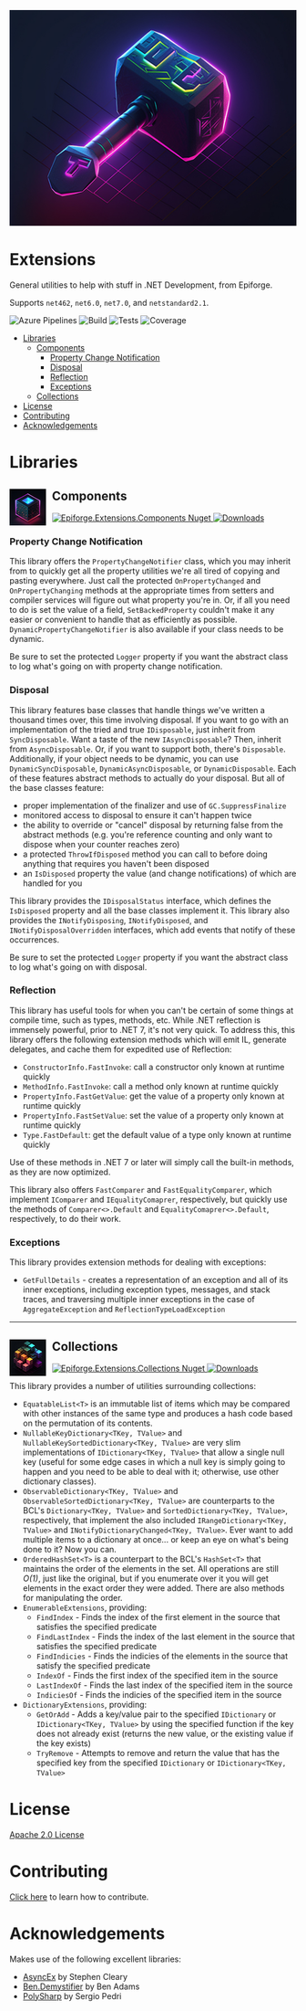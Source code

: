 ![Extensions Logo](Extensions.jpg) 

<h1>Extensions</h1>

General utilities to help with stuff in .NET Development, from Epiforge.

Supports `net462`, `net6.0`, `net7.0`, and `netstandard2.1`.

![Azure Pipelines](https://dev.azure.com/epiforge/extensions/_apis/build/status/epiforge.extensions)
![Build](https://img.shields.io/azure-devops/build/epiforge/extensions/4.svg?logo=azuredevops&logoColor=white)
![Tests](https://img.shields.io/azure-devops/tests/epiforge/extensions/4.svg?compact_message=&logo=azuredevops&logoColor=white)
![Coverage](https://img.shields.io/azure-devops/coverage/epiforge/extensions/4?logo=azuredevops)

- [Libraries](#libraries)
  - [ Components](#-components)
    - [Property Change Notification](#property-change-notification)
    - [Disposal](#disposal)
    - [Reflection](#reflection)
    - [Exceptions](#exceptions)
  - [ Collections](#-collections)
- [License](#license)
- [Contributing](#contributing)
- [Acknowledgements](#acknowledgements)

# Libraries

## <img src="Epiforge.Extensions.Components/NuGet.jpg" alt="Components" style="float: left !important; padding-right: 0.5em !important;"> Components
[![Epiforge.Extensions.Components Nuget](https://img.shields.io/nuget/v/Epiforge.Extensions.Components.svg?logo=nuget) ![Downloads](https://img.shields.io/nuget/dt/epiforge.extensions.components)](https://www.nuget.org/packages/Epiforge.Extensions.Components)

### Property Change Notification
This library offers the `PropertyChangeNotifier` class, which you may inherit from to quickly get all the property utilities we're all tired of copying and pasting everywhere.
Just call the protected `OnPropertyChanged` and `OnPropertyChanging` methods at the appropriate times from setters and compiler services will figure out what property you're in.
Or, if all you need to do is set the value of a field, `SetBackedProperty` couldn't make it any easier or convenient to handle that as efficiently as possible.
`DynamicPropertyChangeNotifier` is also available if your class needs to be dynamic.

Be sure to set the protected `Logger` property if you want the abstract class to log what's going on with property change notification.

### Disposal
This library features base classes that handle things we've written a thousand times over, this time involving disposal.
If you want to go with an implementation of the tried and true `IDisposable`, just inherit from `SyncDisposable`.
Want a taste of the new `IAsyncDisposable`? Then, inherit from `AsyncDisposable`.
Or, if you want to support both, there's `Disposable`.
Additionally, if your object needs to be dynamic, you can use `DynamicSyncDisposable`, `DynamicAsyncDisposable`, or `DynamicDisposable`.
Each of these features abstract methods to actually do your disposal.
But all of the base classes feature:

* proper implementation of the finalizer and use of `GC.SuppressFinalize`
* monitored access to disposal to ensure it can't happen twice
* the ability to override or "cancel" disposal by returning false from the abstract methods (e.g. you're reference counting and only want to dispose when your counter reaches zero)
* a protected `ThrowIfDisposed` method you can call to before doing anything that requires you haven't been disposed
* an `IsDisposed` property the value (and change notifications) of which are handled for you

This library provides the `IDisposalStatus` interface, which defines the `IsDisposed` property and all the base classes implement it.
This library also provides the `INotifyDisposing`, `INotifyDisposed`, and `INotifyDisposalOverridden` interfaces, which add events that notify of these occurrences.

Be sure to set the protected `Logger` property if you want the abstract class to log what's going on with disposal.

### Reflection
This library has useful tools for when you can't be certain of some things at compile time, such as types, methods, etc.
While .NET reflection is immensely powerful, prior to .NET 7, it's not very quick.
To address this, this library offers the following extension methods which will emit IL, generate delegates, and cache them for expedited use of Reflection:

* `ConstructorInfo.FastInvoke`: call a constructor only known at runtime quickly
* `MethodInfo.FastInvoke`: call a method only known at runtime quickly
* `PropertyInfo.FastGetValue`: get the value of a property only known at runtime quickly
* `PropertyInfo.FastSetValue`: set the value of a property only known at runtime quickly
* `Type.FastDefault`: get the default value of a type only known at runtime quickly

Use of these methods in .NET 7 or later will simply call the built-in methods, as they are now optimized.

This library also offers `FastComparer` and `FastEqualityComparer`, which implement `IComparer` and `IEqualityComaprer`, respectively, but quickly use the methods of `Comparer<>.Default` and `EqualityComaprer<>.Default`, respectively, to do their work.

### Exceptions
This library provides extension methods for dealing with exceptions:

* `GetFullDetails` - creates a representation of an exception and all of its inner exceptions, including exception types, messages, and stack traces, and traversing multiple inner exceptions in the case of `AggregateException` and `ReflectionTypeLoadException`

---

## <img src="Epiforge.Extensions.Collections/NuGet.jpg" alt="Collections" style="float: left !important; padding-right: 0.5em !important;"> Collections
[![Epiforge.Extensions.Collections Nuget](https://img.shields.io/nuget/v/Epiforge.Extensions.Collections.svg?logo=nuget) ![Downloads](https://img.shields.io/nuget/dt/epiforge.extensions.collections)](https://www.nuget.org/packages/Epiforge.Extensions.Collections)

This library provides a number of utilities surrounding collections:

* `EquatableList<T>` is an immutable list of items which may be compared with other instances of the same type and produces a hash code based on the permutation of its contents.
* `NullableKeyDictionary<TKey, TValue>` and `NullableKeySortedDictionary<TKey, TValue>` are very slim implementations of `IDictionary<TKey, TValue>` that allow a single null key (useful for some edge cases in which a null key is simply going to happen and you need to be able to deal with it; otherwise, use other dictionary classes).
* `ObservableDictionary<TKey, TValue>` and `ObservableSortedDictionary<TKey, TValue>` are counterparts to the BCL's `Dictionary<TKey, TValue>` and `SortedDictionary<TKey, TValue>`, respectively, that implement the also included `IRangeDictionary<TKey, TValue>` and `INotifyDictionaryChanged<TKey, TValue>`. Ever want to add multiple items to a dictionary at once... or keep an eye on what's being done to it? Now you can.
* `OrderedHashSet<T>` is a counterpart to the BCL's `HashSet<T>` that maintains the order of the elements in the set. All operations are still *O(1)*, just like the original, but if you enumerate over it you will get elements in the exact order they were added. There are also methods for manipulating the order.
* `EnumerableExtensions`, providing:
  * `FindIndex` - Finds the index of the first element in the source that satisfies the specified predicate
  * `FindLastIndex` - Finds the index of the last element in the source that satisfies the specified predicate
  * `FindIndicies` - Finds the indicies of the elements in the source that satisfy the specified predicate
  * `IndexOf` - Finds the first index of the specified item in the source
  * `LastIndexOf` - Finds the last index of the specified item in the source
  * `IndiciesOf` - Finds the indicies of the specified item in the source
* `DictionaryExtensions`, providing:
  * `GetOrAdd` - Adds a key/value pair to the specified `IDictionary` or `IDictionary<TKey, TValue>` by using the specified function if the key does not already exist (returns the new value, or the existing value if the key exists)
  * `TryRemove` - Attempts to remove and return the value that has the specified key from the specified `IDictionary` or `IDictionary<TKey, TValue>`

# License

[Apache 2.0 License](LICENSE)

# Contributing

[Click here](CONTRIBUTING.md) to learn how to contribute.

# Acknowledgements

Makes use of the following excellent libraries:
* [AsyncEx](https://github.com/StephenCleary/AsyncEx) by Stephen Cleary
* [Ben.Demystifier](https://github.com/benaadams/Ben.Demystifier) by Ben Adams
* [PolySharp](https://github.com/Sergio0694/PolySharp) by Sergio Pedri